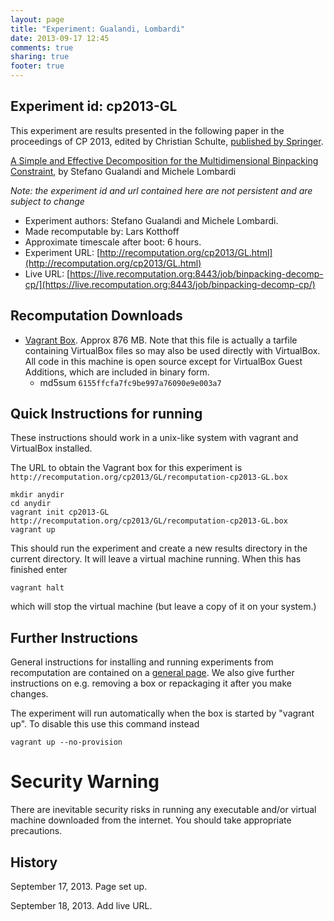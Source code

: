 ```yaml
---
layout: page
title: "Experiment: Gualandi, Lombardi"
date: 2013-09-17 12:45
comments: true
sharing: true
footer: true
---
```


## Experiment id: cp2013-GL 

This experiment are results presented in the following paper in the proceedings of CP 2013, edited by Christian Schulte,
[published by Springer](https://www.springer.com/computer/theoretical+computer+science/book/978-3-642-40626-3).

[A Simple and Effective Decomposition for the Multidimensional Binpacking Constraint](http://link.springer.com/chapter/10.1007/978-3-642-40627-0_29),
by 
Stefano Gualandi and Michele Lombardi

*Note: the experiment id and url contained here are not persistent and are subject to change*

* Experiment authors: Stefano Gualandi and Michele Lombardi.
* Made recomputable by: Lars Kotthoff
* Approximate timescale after boot: 6 hours.
* Experiment URL: [http://recomputation.org/cp2013/GL.html](http://recomputation.org/cp2013/GL.html)
* Live URL: [https://live.recomputation.org:8443/job/binpacking-decomp-cp/](https://live.recomputation.org:8443/job/binpacking-decomp-cp/)

## Recomputation Downloads

* [Vagrant Box](GL/recomputation-cp2013-GL.box). Approx 876 MB. 
Note that this file is actually a tarfile containing VirtualBox files so may also be used directly with VirtualBox.  All code in this machine is open source except for VirtualBox Guest Additions, which are included in binary form.  
    * md5sum `6155ffcfa7fc9be997a76090e9e003a7`

## Quick Instructions for running 

These instructions should work in a unix-like system with vagrant and VirtualBox installed.
    
The URL to obtain the Vagrant box for this experiment is 
`http://recomputation.org/cp2013/GL/recomputation-cp2013-GL.box`

    mkdir anydir
    cd anydir
    vagrant init cp2013-GL http://recomputation.org/cp2013/GL/recomputation-cp2013-GL.box
    vagrant up
   
This should run the experiment and create a new results directory in the current directory. 
It will leave a virtual machine running.  When this has finished enter

    vagrant halt

which will stop the virtual machine (but leave a copy of it on your system.)
     
## Further Instructions 

General instructions for installing and running experiments from recomputation are contained on a [general page](general_instructions.html). We also give further instructions on e.g. removing a box or repackaging it after you make changes.

The experiment will run automatically when the box is started by "vagrant up".  To disable this use this command instead 

    vagrant up --no-provision

# Security Warning

There are inevitable security risks in running any executable and/or virtual machine downloaded from the internet. You should take appropriate precautions.

## History

September 17, 2013.  Page set up.

September 18, 2013. Add live URL.


